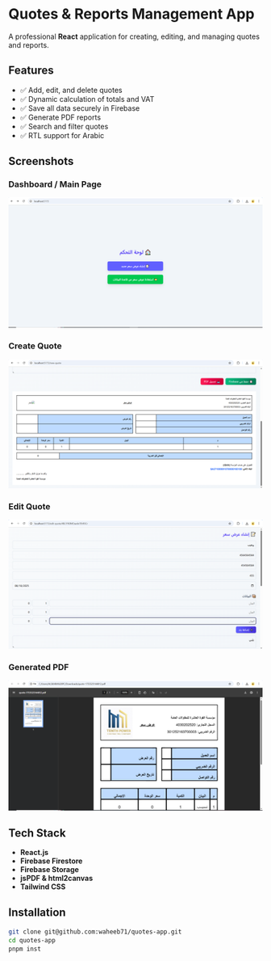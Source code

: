 # Quotes & Reports Management App

A professional **React** application for creating, editing, and managing quotes and reports.  

## Features
- ✅ Add, edit, and delete quotes
- ✅ Dynamic calculation of totals and VAT
- ✅ Save all data securely in Firebase
- ✅ Generate PDF reports
- ✅ Search and filter quotes
- ✅ RTL support for Arabic

## Screenshots

### Dashboard / Main Page
![Dashboard](screenshots/dashboard.png)

### Create Quote
![Create Quote](screenshots/create-quote.png)

### Edit Quote
![Edit Quote](screenshots/edit-quote.png)

### Generated PDF
![PDF Preview](screenshots/pdf-preview.png)

## Tech Stack
- **React.js**
- **Firebase Firestore**
- **Firebase Storage**
- **jsPDF & html2canvas**
- **Tailwind CSS**

## Installation
```bash
git clone git@github.com:waheeb71/quotes-app.git
cd quotes-app
pnpm inst
